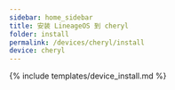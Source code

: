 ```yaml
---
sidebar: home_sidebar
title: 安装 LineageOS 到 cheryl
folder: install
permalink: /devices/cheryl/install
device: cheryl
---
```

{% include templates/device_install.md %}
